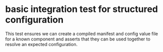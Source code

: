 # basic integration test for structured configuration

This test ensures we can create a compiled manifest and config value file for a known component
and asserts that they can be used together to resolve an expected configuration.

